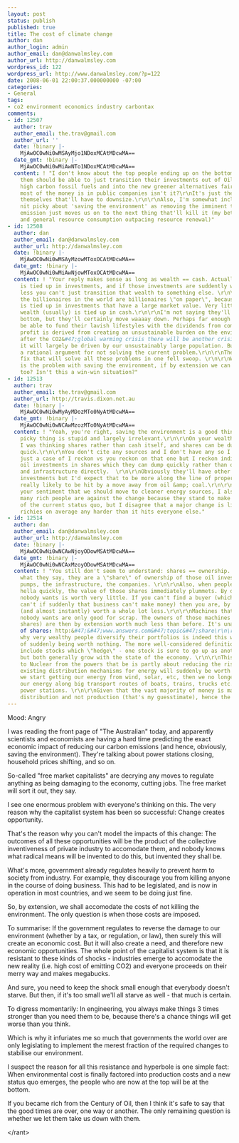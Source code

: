 ```yaml
---
layout: post
status: publish
published: true
title: The cost of climate change
author: dan
author_login: admin
author_email: dan@danwalmsley.com
author_url: http://danwalmsley.com
wordpress_id: 122
wordpress_url: http://www.danwalmsley.com/?p=122
date: 2008-06-01 22:00:37.000000000 -07:00
categories:
- General
tags:
- co2 environment economics industry carbontax
comments:
- id: 12507
  author: trav
  author_email: the.trav@gmail.com
  author_url: ''
  date: !binary |-
    MjAwOC0wNi0wMSAyMjo1NDoxMCAtMDcwMA==
  date_gmt: !binary |-
    MjAwOC0wNi0wMiAwNTo1NDoxMCAtMDcwMA==
  content: ! "I don't know about the top people ending up on the bottom... Most of
    them should be able to just transition their investments out of Oil and other
    high carbon fossil fuels and into the new greener alternatives fairly rapidly,
    most of the money is in public companies isn't it?\r\nIt's just the oil corps
    themselves that'll have to downsize.\r\n\r\nAlso, I'm somewhat inclined to get
    nit picky about 'saving the environment' as removing the imminent threat of carbon
    emission just moves us on to the next thing that'll kill it (my bet is on overpopulation
    and general resource consumption outpacing resource renewal)"
- id: 12508
  author: dan
  author_email: dan@danwalmsley.com
  author_url: http://danwalmsley.com
  date: !binary |-
    MjAwOC0wNi0wMSAyMzowMToxOCAtMDcwMA==
  date_gmt: !binary |-
    MjAwOC0wNi0wMiAwNjowMToxOCAtMDcwMA==
  content: ! "Your reply makes sense as long as wealth == cash. Actually, most wealth
    is tied up in investments, and if those investments are suddently worth a lot
    less you can't just transition that wealth to something else. \r\n\r\nMost of
    the billionaires in the world are billionaires \"on paper\", because their wealth
    is tied up in investments that have a large market value. Very little of their
    wealth (usually) is tied up in cash.\r\n\r\nI'm not saying they'll end up on the
    bottom, but they'll certainly move waaaay down. Perhaps far enough that they won't
    be able to fund their lavish lifestyles with the dividends from companies whose
    profit is derived from creating an unsustainable burden on the environment.\r\n\r\nYes,
    after the CO2&#47;global warming crisis there will be another crisis. And yes,
    it will largely be driven by our unsustainably large population. But that's hardly
    a rational argument for not solving the current problem.\r\n\r\nThere is no single
    fix that will solve all these problems in one fell swoop. \r\n\r\nWhat, exactly,
    is the problem with saving the environment, if by extension we can save ourselves
    too? Isn't this a win-win situation?"
- id: 12513
  author: trav
  author_email: the.trav@gmail.com
  author_url: http://travis.dixon.net.au
  date: !binary |-
    MjAwOC0wNi0wMyAyMDozMTo0NyAtMDcwMA==
  date_gmt: !binary |-
    MjAwOC0wNi0wNCAwMzozMTo0NyAtMDcwMA==
  content: ! "Yeah, you're right, saving the environment is a good thing, the nit
    picky thing is stupid and largely irrelevant.\r\n\r\nOn your wealth != cash comments,
    I was thinking shares rather than cash itself, and shares can be dumped hella
    quick.\r\n\r\nYou don't cite any sources and I don't have any so I guess it's
    just a case of I reckon vs you reckon on that one but I reckon individuals have
    oil investments in shares which they can dump quickly rather than owning companies
    and infrastructure directly.  \r\n\r\nObviously they'll have other slower moving
    investments but I'd expect that to be more along the line of property which isn't
    really likely to be hit by a move away from oil &amp; coal.\r\n\r\nI agree with
    your sentiment that we should move to cleaner energy sources, I also agree that
    many rich people are against the change because they stand to make a packet out
    of the current status quo, but I disagree that a major change is likely to hit
    richies on average any harder than it hits everyone else."
- id: 12514
  author: dan
  author_email: dan@danwalmsley.com
  author_url: http://danwalmsley.com
  date: !binary |-
    MjAwOC0wNi0wNCAwNjoyODowMSAtMDcwMA==
  date_gmt: !binary |-
    MjAwOC0wNi0wNCAxMzoyODowMSAtMDcwMA==
  content: ! "You still don't seem to understand: shares == ownership. Shares are
    what they say, they are a \"share\" of ownership of those oil investments - the
    pumps, the infrastructure, the companies. \r\n\r\nAlso, when people dump shares
    hella quickly, the value of those shares immediately plummets. By definition something
    nobody wants is worth very little. If you can't find a buyer (which often you
    can't if suddenly that business can't make money) then you are, by definition
    (and almost instantly) worth a whole lot less.\r\n\r\nMachines that produce something
    nobody wants are only good for scrap. The owners of those machines (usually via
    shares) are then by extension worth much less than before. It's unavoidable.\r\n\r\nDefinition
    of shares: http:&#47;&#47;www.answers.com&#47;topic&#47;share\r\n\r\nThe reason
    why very wealthy people diversify their portfolios is indeed this whole problem
    of suddenly being worth nothing. The more well-considered definitions of diversification
    include stocks which \"hedge\" - one stock is sure to go up as another goes down,
    but both generally grow with the state of the economy. \r\n\r\nThis whole push
    to Nuclear from the powers that be is partly about reducing the risk that the
    existing distribution mechanisms for energy will suddenly be worth nothing. If
    we start getting our energy from wind, solar, etc, then we no longer have to distribute
    our energy along big transport routes of boats, trains, trucks etc. to monolithic
    power stations. \r\n\r\nGiven that the vast majority of money is made through
    distribution and not production (that's my guesstimate), hence the push."
---
```

Mood: Angry

I was reading the front page of "The Australian" today, and apparently scientists and economists are having a hard time predicting the exact economic impact of reducing our carbon emissions (and hence, obviously, saving the environment). They're talking about power stations closing, household prices shifting, and so on.

So-called "free market capitalists" are decrying any moves to regulate anything as being damaging to the economy, cutting jobs. The free market will sort it out, they say.

I see one enormous problem with everyone's thinking on this. The very reason why the capitalist system has been so successful: Change creates opportunity. 

That's the reason why you can't model the impacts of this change: The outcomes of all these opportunities will be the product of the collective inventiveness of private industry to accomodate them, and nobody knows what radical means will be invented to do this, but invented they shall be.

What's more, government already regulates heavily to prevent harm to society from industry. For example, they discourage you from killing anyone in the course of doing business. This had to be legislated, and is now in operation in most countries, and we seem to be doing just fine.

So, by extension, we shall accomodate the costs of not killing the environment. The only question is when those costs are imposed.

To summarise: If the government regulates to reverse the damage to our environment (whether by a tax, or regulation, or law), then surely this will create an economic cost. But it will also create a need, and therefore new economic opportunities. The whole point of the capitalist system is that it is resistant to these kinds of shocks - industries emerge to accomodate the new reality (i.e. high cost of emitting CO2) and everyone proceeds on their merry way and makes megabucks.

And sure, you need to keep the shock small enough that everybody doesn't starve. But then, if it's too small we'll all starve as well - that much is certain.

To digress momentarily: In engineering, you always make things 3 times stronger than you need them to be, because there's a chance things will get worse than you think. 

Which is why it infuriates me so much that governments the world over are only legislating to implement the merest fraction of the required changes to stabilise our environment.

I suspect the reason for all this resistance and hyperbole is one simple fact: When environmental cost is finally factored into production costs and a new status quo emerges, the people who are now at the top will be at the bottom.

If you became rich from the Century of Oil, then I think it's safe to say that the good times are over, one way or another. The only remaining question is whether we let them take us down with them.

<&#47;rant> 
